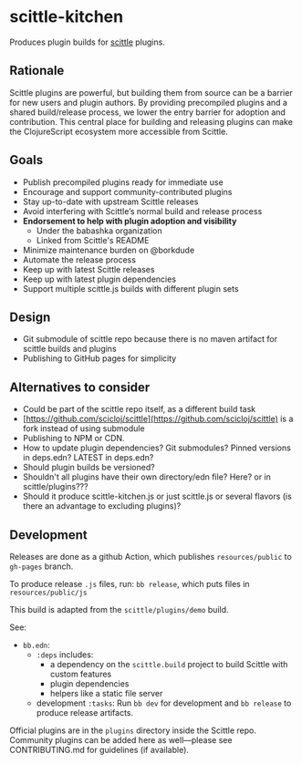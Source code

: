 # scittle-kitchen

Produces plugin builds for [scittle](https://github.com/babashka/scittle) plugins.

## Rationale

Scittle plugins are powerful, but building them from source can be a barrier for new users and plugin authors.
By providing precompiled plugins and a shared build/release process, we lower the entry barrier for adoption and contribution.
This central place for building and releasing plugins can make the ClojureScript ecosystem more accessible from Scittle.

## Goals

- Publish precompiled plugins ready for immediate use
- Encourage and support community-contributed plugins
- Stay up-to-date with upstream Scittle releases
- Avoid interfering with Scittle’s normal build and release process
- **Endorsement to help with plugin adoption and visibility**
  - Under the babashka organization
  - Linked from Scittle's README
- Minimize maintenance burden on @borkdude
- Automate the release process
- Keep up with latest Scittle releases
- Keep up with latest plugin dependencies
- Support multiple scittle.js builds with different plugin sets

## Design

- Git submodule of scittle repo because there is no maven artifact for scittle builds and plugins
- Publishing to GitHub pages for simplicity

## Alternatives to consider

- Could be part of the scittle repo itself, as a different build task
- [https://github.com/scicloj/scittle](https://github.com/scicloj/scittle) is a fork instead of using submodule
- Publishing to NPM or CDN.
- How to update plugin dependencies? Git submodules? Pinned versions in deps.edn? LATEST in deps.edn?
- Should plugin builds be versioned?
- Shouldn't all plugins have their own directory/edn file? Here? or in scittle/plugins???
- Should it produce scittle-kitchen.js or just scittle.js or several flavors (is there an advantage to excluding plugins)?

## Development

Releases are done as a github Action, which publishes `resources/public` to `gh-pages` branch.

To produce release `.js` files, run: `bb release`, which puts files in `resources/public/js`

This build is adapted from the `scittle/plugins/demo` build.

See:

- `bb.edn`:
  - `:deps` includes:
    - a dependency on the `scittle.build` project to build Scittle with custom features
    - plugin dependencies
    - helpers like a static file server
  - development `:tasks`: Run `bb dev` for development and `bb release` to produce release artifacts.

Official plugins are in the `plugins` directory inside the Scittle repo. Community plugins can be added here as well—please see CONTRIBUTING.md for guidelines (if available).
